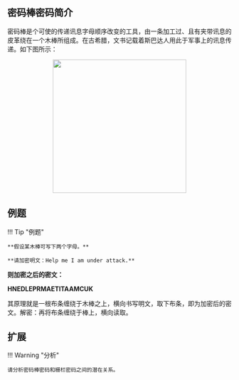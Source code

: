 ## 密码棒密码简介

密码棒是个可使的传递讯息字母顺序改变的工具，由一条加工过、且有夹带讯息的皮革绕在一个木棒所组成。在古希腊，文书记载着斯巴达人用此于军事上的讯息传递。如下图所示：

<p style="text-align:center;"><img width="300px" src="../image/ScytaleCrypto-1.png" /></p>

## 例题

!!! Tip "例题"

	**假设某木棒可写下两个字母。**

	**请加密明文：Help me I am under attack.**


**则加密之后的密文：**

**HNEDLEPRMAETITAAMCUK**


其原理就是一根布条缠绕于木棒之上，横向书写明文，取下布条，即为加密后的密文。解密：再将布条缠绕于棒上，横向读取。

## 扩展

!!! Warning "分析"

	请分析密码棒密码和栅栏密码之间的潜在关系。

